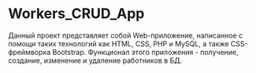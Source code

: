 # Workers_CRUD_App

Данный проект представляет собой Web-приложение, написанное с помощи таких технологий как HTML, CSS, PHP и MySQL, а также CSS-фреймворка Bootstrap. Функционал этого приложения - получение, создание, изменение и удаление работников в БД.